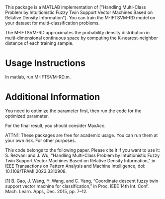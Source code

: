 This package is a MATLAB implementation of ["Handling Multi-Class Problem by Intuitionistic Fuzzy Twin Support Vector Machines Based on
Relative Density Information"]. You can train the M-IFTSVM-RD model on your dataset for multi-classification problems.

The M-IFTSVM-RD approximates the probability density distribution in multi-dimensional continuous space by computing the K-nearest-neighbor distance of each training sample.

# Usage Instructions

In matlab, run M-IFTSVM-RD.m.



# Additional Information


You need to optimize the parameter first, then run the code for the optimized parameter. 

For the final result, you should consider MaxAcc.

ATTN1: These packages are free for academic usage. You can run them at your own risk. For other
purposes.

This code belongs to the following paper. Please cite it if you want to use it:
S. Rezvani and J. Wu, "Handling Multi-Class Problem by Intuitionistic Fuzzy Twin Support Vector Machines Based on Relative Density Information," in IEEE Transactions on Pattern Analysis and Machine Intelligence, doi: 10.1109/TPAMI.2023.3310908.


[1] B. Gao, J. Wang, Y. Wang, and C. Yang, “Coordinate descent fuzzy twin support vector machine for classification,” in Proc. IEEE 14th Int. Conf. Mach. Learn. Appl., Dec. 2015, pp. 7–12.


